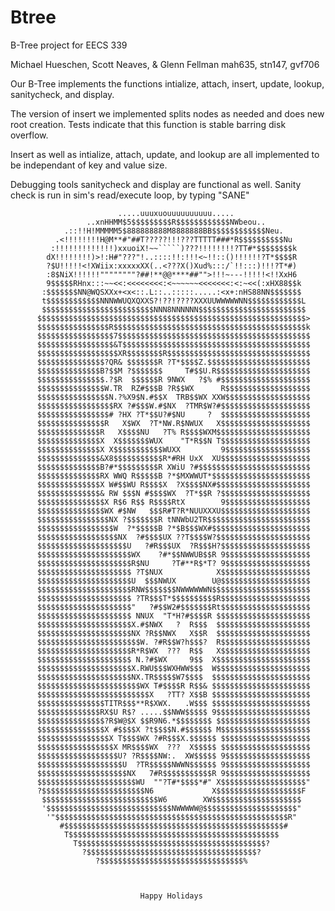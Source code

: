 Btree
=====

B-Tree project for EECS 339

Michael Hueschen, Scott Neaves, & Glenn Fellman
mah635, stn147, gvf706

  Our B-Tree implements the functions intialize, attach, insert, update, lookup, sanitycheck, and display.
  
  The version of insert we implemented splits nodes as needed and does new root creation.
  Tests indicate that this function is stable barring disk overflow. 
  
  Insert as well as intialize, attach, update, and lookup are all implemented to be independant of key and value size.
  
  Debugging tools sanitycheck and display are functional as well. Sanity check is run in sim's read/execute loop, by typing "SANE" 













                            .....uuuxuouuuuuuuuuu.....
                     ..xnHHMM$5$$$$$$$$$R$$$$$$$$$$$$NWbeou..
                .::!!H!MMMMM5$888888888M8888888BB$$$$$$$$$$$$Neu.
              .<!!!!!!!!H@M**#"##T?????!!!???TTTTT###*R$$$$$$$$$$Nu
             :!!!!!!!!!!!!!)xxuoiX!~~`````)???!!!!!!!!?TT#*$$$$$$$$k
            dX!!!!!!!!)>!:H#"???"!..::::!!:!!!<~!!::()!!!!!!?T*$$$$R
            ?$U!!!!!<!XWiix:xxxxxXX(..<???X()Xud%:::/`!!:::)!!!?T*#)
            :8$NiX!!!!!!""""""""?##!**@@****##"">!!!~---!!!!!<!!XxH6
            9$$$$$RHnx:::~~<<:<<<<<<<<:<~~~~~~<<<<<<<:<:~<<(:xHX88$$k
           :$$$$$$$NN@WQSXXx+<x<::.L::..:::::.....:<x+:nHS88NN$$$$$$$
           t$$$$$$$$$$$$NNNWWUQXQXXS?!??!????XXXUUWWWWWNN$$$$$$$$$$$$L
           $$$$$$$$$$$$$$$$$$$$$$$$$NNN8NNNNNN$$$$$$$$$$$$$$$$$$$$$$$$
          $$$$$$$$$$$$$$$$$$$$$$$$$$$$$$$$$$$$$$$$$$$$$$$$$$$$$$$$$$$$>
          $$$$$$$$$$$$$$$$R$$$$$$$$$$$$$$$$$$$$$$$$$$$$$$$$$$$$$$$$$$$k
          $$$$$$$$$$$$$$$$$7$$$$$$$$$$$$$$$$$$$$$$$$$$$$$$$$$$$$$$$$$$$
          $$$$$$$$$$$$$$$$$&T$$$$$$$$$$$$$$$$$$$$$$$$$$$$$$$$$$$$$$$$$$
          $$$$$$$$$$$$$$$$$$XR$$$$$$$$R$$$$$$$$$$$$$$$$$$$$$$$$$$$$$$$$
          $$$$$$$$$$$$$$$?QR& $$$$$$$R ?T*$$$$Z.$$$$$$$$$$$$$$$$$$$$$$$
          $$$$$$$$$$$$$$B?$$M ?$$$$$$$     T#$$U.R$$$$$$$$$$$$$$$$$$$$$
          $$$$$$$$$$$$$$$.?$R  $$$$$$R 9NWX   ?$% #$$$$$$$$$$$$$$$$$$$$
          $$$$$$$$$$$$$$$W.TR  RZ#$$$B ?R$$WX      R$$$$$$$$$$$$$$$$$$$
          $$$$$$$$$$$$$$$$N.?%X9$N.#$$X  TRB$$WX XXW$$$$$$$$$$$$$$$$$$$
          $$$$$$$$$$$$$$$$$RX ?#$$$W.#$NX  ?TMR$W?#$$$$$$$$$$$$$$$$$$$$
          $$$$$$$$$$$$$$$$# ?HX ?T*$$U?#$NU     ?  $$$$$$$$$$$$$$$$$$$$
          $$$$$$$$$$$$$$$R   X$WX  ?T*NW.R$NWUX   X$$$$$$$$$$$$$$$$$$$$
          $$$$$$$$$$$$$$R   X$$$$NU   ?T% R$$$$WXM$$$$$$$$$$$$$$$$$$$$$
          $$$$$$$$$$$$$$X  X$$$$$$$WUX    "T*R$$N T$$$$$$$$$$$$$$$$$$$$
          $$$$$$$$$$$$$$X X$$$$$$$$$$$WUXX         9$$$$$$$$$$$$$$$$$$$
          $$$$$$$$$$$$$$&X8$$$$$$$$$$$R*#RH UxX  XU$$$$$$$$$$$$$$$$$$$$
          $$$$$$$$$$$$$$B?#*$$$$$$$$$R XWiU ?#$$$$$$$$$$$$$$$$$$$$$$$$$
          $$$$$$$$$$$$$$RX WWQ R$$$$$B ?*$MXWWUT*$$$$$$$$$$$$$$$$$$$$$$
          $$$$$$$$$$$$$$X W#$$WU R$$$$X  ?X$$$$NX#$$$$$$$$$$$$$$$$$$$$$
          $$$$$$$$$$$$$$& RW $$$N #$$$$WX  ?T*$$R ?$$$$$$$$$$$$$$$$$$$$
          $$$$$$$$$$$$$$$X R$6 R$$ R$$$$RtX        9$$$$$$$$$$$$$$$$$$$
          $$$$$$$$$$$$$$$WX #$NW   $$$R#T?R*NUUXXXU$$$$$$$$$$$$$$$$$$$$
          $$$$$$$$$$$$$$$$NX ?$$$$$$$R tNNWbU2TR$$$$$$$$$$$$$$$$$$$$$$$
          $$$$$$$$$$$$$$$$$W  ?*$$$$$B ?*$B$$$WX#$$$$$$$$$$$$$$$$$$$$$$
          $$$$$$$$$$$$$$$$$$NX  ?#$$$$UX ??T$$$$W?$$$$$$$$$$$$$$$$$$$$$
          $$$$$$$$$$$$$$$$$$$$U   ?#R$$$UX  ?R$$$H?$$$$$$$$$$$$$$$$$$$$
          $$$$$$$$$$$$$$$$$$$$$WX    ?#*$$NWWUB$$R 9$$$$$$$$$$$$$$$$$$$
          $$$$$$$$$$$$$$$$$$$$$R$NU     ?T#**R$*T? 9$$$$$$$$$$$$$$$$$$$
          $$$$$$$$$$$$$$$$$$$$$ ?T$NUX            X$$$$$$$$$$$$$$$$$$$$
          $$$$$$$$$$$$$$$$$$$$$U  $$$NWUX        U@$$$$$$$$$$$$$$$$$$$$
          $$$$$$$$$$$$$$$$$$$$$RNW$$$$$$$NWWWWWWN$$$$$$$$$$$$$$$$$$$$$$
          $$$$$$$$$$$$$$$$$$$$$ ?TR$$$T*$$$$$$$$$$R$$$$$$$$$$$$$$$$$$$$
          $$$$$$$$$$$$$$$$$$$$$"   ?#$$W2#$$$$$$$Rt$$$$$$$$$$$$$$$$$$$$
          $$$$$$$$$$$$$$$$$$$$$ NNUX  "T*H?#$$$$R $$$$$$$$$$$$$$$$$$$$$
          $$$$$$$$$$$$$$$$$$$$$X.#$NWX   ?  R$$$  $$$$$$$$$$$$$$$$$$$$$
          $$$$$$$$$$$$$$$$$$$$$NX ?R$$NWX   X$$R  $$$$$$$$$$$$$$$$$$$$$
          $$$$$$$$$$$$$$$$$$$$$$$W. ?#R$$W?h$$$?  R$$$$$$$$$$$$$$$$$$$$
          $$$$$$$$$$$$$$$$$$$$$R*R$WX  ???  R$$   X$$$$$$$$$$$$$$$$$$$$
          $$$$$$$$$$$$$$$$$$$$$ N.?#$WX     9$$  X$$$$$$$$$$$$$$$$$$$$$
          $$$$$$$$$$$$$$$$$$$$$X.RWU$$$WXHWW$$$  W$$$$$$$$$$$$$$$$$$$$$
          $$$$$$$$$$$$$$$$$$$$$NX.TR$$$$$W7$$$$  $$$$$$$$$$$$$$$$$$$$$$
          $$$$$$$$$$$$$$$$$$$$$$$WX T#$$$$R R$$& $$$$$$$$$$$$$$$$$$$$$$
          $$$$$$$$$$$$$$$$$$$$$$$$$X   ?TT? X$$B $$$$$$$$$$$$$$$$$$$$$$
          $$$$$$$$$$$$$$$TITR$$$**R$XWX.   .W$$$ $$$$$$$$$$$$$$$$$$$$$$
          $$$$$$$$$$$$$$RX$U R$? .....$$NWW$$$$$ 9$$$$$$$$$$$$$$$$$$$$$
          $$$$$$$$$$$$$$$?R$W@$X $$R9N6.*$$$$$$$$ $$$$$$$$$$$$$$$$$$$$$
          $$$$$$$$$$$$$$$X #$$$$X ?t$$$$N.#$$$$$$ M$$$$$$$$$$$$$$$$$$$$
          $$$$$$$$$$$$$$$$X T$$$$WX ?#R$$$X.$$$$$$ $$$$$$$$$$$$$$$$$$$$
          $$$$$$$$$$$$$$$$$X MR$$$$WX  ???  X$$$$$ $$$$$$$$$$$$$$$$$$$$
          $$$$$$$$$$$$$$$$$$U? ?R$$$$NW:.  XW$$$$$ 9$$$$$$$$$$$$$$$$$$$
          $$$$$$$$$$$$$$$$$$$U  ?TR$$$$$NWWN$$$$$$ 9$$$$$$$$$$$$$$$$$$$
          $$$$$$$$$$$$$$$$$$$$NX   7#R$$$$$$$$$$$R 9$$$$$$$$$$$$$$$$$$$
          $$$$$$$$$$$$$$$$$$$$$$WU  ""?T#*$$$$*#" X$$$$$$$$$$$$$$$$$$$"
          ?$$$$$$$$$$$$$$$$$$$$$$$N6             X$$$$$$$$$$$$$$$$$$$F
           $$$$$$$$$$$$$$$$$$$$$$$$$$W6        XW$$$$$$$$$$$$$$$$$$$$
           '$$$$$$$$$$$$$$$$$$$$$$$$$$$$NWWWWW@$$$$$$$$$$$$$$$$$$$$$"
            '"$$$$$$$$$$$$$$$$$$$$$$$$$$$$$$$$$$$$$$$$$$$$$$$$$$$$R"
               #$$$$$$$$$$$$$$$$$$$$$$$$$$$$$$$$$$$$$$$$$$$$$$$$$#
                T$$$$$$$$$$$$$$$$$$$$$$$$$$$$$$$$$$$$$$$$$$$$$$$
                  T$$$$$$$$$$$$$$$$$$$$$$$$$$$$$$$$$$$$$$$$$$?
                    ?$$$$$$$$$$$$$$$$$$$$$$$$$$$$$$$$$$$$$$?
                       ?$$$$$$$$$$$$$$$$$$$$$$$$$$$$$$$$%



                                 Happy Holidays
